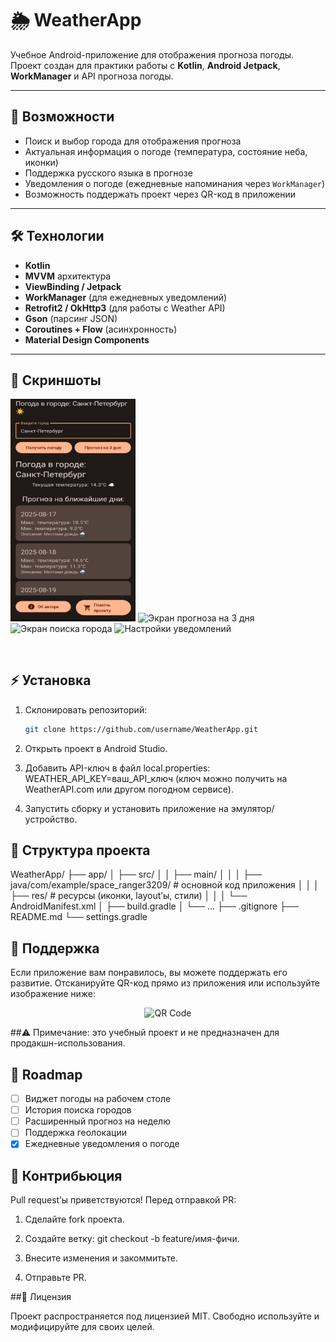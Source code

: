 # 🌦️ WeatherApp

Учебное Android-приложение для отображения прогноза погоды.  
Проект создан для практики работы с **Kotlin**, **Android Jetpack**, **WorkManager** и API прогноза погоды.

---

## 📱 Возможности
- Поиск и выбор города для отображения прогноза
- Актуальная информация о погоде (температура, состояние неба, иконки)
- Поддержка русского языка в прогнозе
- Уведомления о погоде (ежедневные напоминания через `WorkManager`)
- Возможность поддержать проект через QR-код в приложении

---

## 🛠️ Технологии
- **Kotlin**
- **MVVM** архитектура
- **ViewBinding / Jetpack**
- **WorkManager** (для ежедневных уведомлений)
- **Retrofit2 / OkHttp3** (для работы с Weather API)
- **Gson** (парсинг JSON)
- **Coroutines + Flow** (асинхронность)
- **Material Design Components**
---
## 📱 Скриншоты
<p float="left">
<img src="images/photo_2025-08-17_15-21-18.jpg" width="200" alt="Главный экран с текущей погодой" />
<img src="images/photo_2025-08-17_15-26.jpg" width="200" alt="Экран прогноза на 3 дня" />
<img src="images/photo_2025-08-17_15-32.jpg" width="200" alt="Экран поиска города" />
<img src="images/photo_2025-08-17_15-37.jpg" width="200" alt="Настройки уведомлений" />
</p>
<br>

## ⚡ Установка
1. Склонировать репозиторий:
   ```bash
   git clone https://github.com/username/WeatherApp.git
2. Открыть проект в Android Studio.

3. Добавить API-ключ в файл local.properties:
   WEATHER_API_KEY=ваш_API_ключ
  (ключ можно получить на WeatherAPI.com
   или другом погодном сервисе).
4. Запустить сборку и установить приложение на эмулятор/устройство.

## 📂 Структура проекта
WeatherApp/
├── app/
│   ├── src/
│   │   ├── main/
│   │   │   ├── java/com/example/space_ranger3209/  # основной код приложения
│   │   │   ├── res/                                # ресурсы (иконки, layout’ы, стили)
│   │   │   └── AndroidManifest.xml
│   ├── build.gradle
│   └── ...
├── .gitignore
├── README.md
└── settings.gradle

## 🤝 Поддержка

Если приложение вам понравилось, вы можете поддержать его развитие.
Отсканируйте QR-код прямо из приложения или используйте изображение ниже:
<p align="center"> <img src="app/src/main/res/drawable/placeholder_qr_code.png" alt="QR Code" width="250"/> </p>

##⚠️ Примечание: это учебный проект и не предназначен для продакшн-использования.

## 🚀 Roadmap
- [ ] Виджет погоды на рабочем столе
- [ ] История поиска городов
- [ ] Расширенный прогноз на неделю
- [ ] Поддержка геолокации
- [x] Ежедневные уведомления о погоде  
  
## 🤝 Контрибьюция

Pull request’ы приветствуются!
Перед отправкой PR:

1. Сделайте fork проекта.

2. Создайте ветку: git checkout -b feature/имя-фичи.

3. Внесите изменения и закоммитьте.

4. Отправьте PR.
   
##📜 Лицензия

Проект распространяется под лицензией MIT.
Свободно используйте и модифицируйте для своих целей.